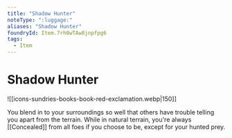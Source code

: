 ```yaml
---
title: "Shadow Hunter"
noteType: ":luggage:"
aliases: "Shadow Hunter"
foundryId: Item.7rh0wTAw8jnpfpg6
tags:
  - Item
---
```


# Shadow Hunter
![[icons-sundries-books-book-red-exclamation.webp|150]]

You blend in to your surroundings so well that others have trouble telling you apart from the terrain. While in natural terrain, you're always [[Concealed]] from all foes if you choose to be, except for your hunted prey.
